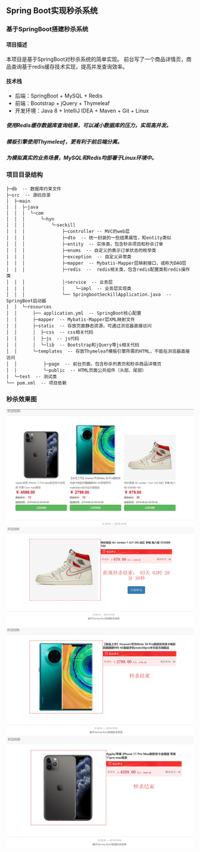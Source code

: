 ## Spring Boot实现秒杀系统
### 基于SpringBoot搭建秒杀系统 
#### 项目描述
本项目是基于SpringBoot对秒杀系统的简单实现。
前台写了一个商品详情页，商品查询基于redis缓存技术实现，提高并发查询效率。
#### 技术栈
   + 后端：SpringBoot + MySQL + Redis 
   + 前端：Bootstrap + jQuery + Thymeleaf
   + 开发环境：Java 8 + IntelliJ IDEA + Maven + Git + Linux
##### 使用Redis缓存数据库查询结果，可以减小数据库的压力，实现高并发。
##### 模板引擎使用Thymeleaf，更有利于前后端分离。
##### 为模拟真实的业务场景，MySQL和Redis均部署于Linux环境中。
### 项目目录结构
```
├─db  -- 数据库约束文件
├─src  -- 源码目录
│  ├─main
│  │  ├─java
│  │  │  └─com
│  │  │      └─hyn
│  │  │          └─seckill
│  │  │              ├─controller -- MVC的web层
│  │  │              ├─dto  -- 统一封装的一些结果属性，和entity类似
│  │  │              ├─entity  -- 实体类，包含秒杀项目和秒杀订单
│  │  │              ├─enums  -- 自定义的表示订单状态的枚举类
│  │  │              ├─exception  -- 自定义异常类 
│  │  │              ├─mapper  -- Mybatis-Mapper层映射接口，或称为DAO层
│  │  │              ├─redis  --  redis相关类，包含redis配置类和redis操作类
│  │  │              │─service  -- 业务层
│  │  │              │    └─impl  -- 业务层实现类
│  │  │              └── SpringbootSeckillApplication.java  -- SpringBoot启动器
│  │  └─resources
│  │      ├── application.yml  -- SpringBoot核心配置
│  │      ├─mapper  -- Mybatis-Mapper层XML映射文件
│  │      ├─static  -- 存放页面静态资源，可通过浏览器直接访问
│  │      │  ├─css  -- css相关代码
│  │      │  ├─js  -- js代码
│  │      │  └─lib  -- Bootstrap和jQuery等js相关代码
│  │      └─templates  -- 存放Thymeleaf模板引擎所需的HTML，不能在浏览器直接访问
│  │          ├─page  -- 前台页面，包含秒杀列表页和秒杀商品详情页
│  │          └─public  -- HTML页面公共组件（头部、尾部）
│  └─test  -- 测试类
└── pom.xml  -- 项目依赖
```

### 秒杀效果图
![图片无法显示](https://github.com/whoisHYN/aloe/blob/master/seckill_list.JPG)
![图片无法显示](https://github.com/whoisHYN/aloe/blob/master/seckill_detail3.JPG)
![图片无法显示](https://github.com/whoisHYN/aloe/blob/master/seckill_detail1.JPG)
![图片无法显示](https://github.com/whoisHYN/aloe/blob/master/seckill_detail2.JPG)
